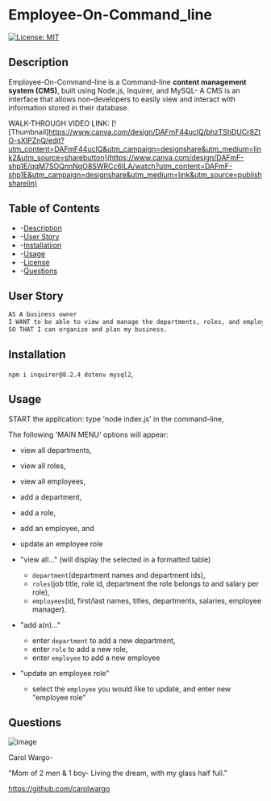# Employee-On-Command_line

[![License: MIT](https://img.shields.io/badge/License-MIT-yellow.svg)](https://opensource.org/licenses/MIT)

## Description

Employee-On-Command-line is a Command-line **content management system (CMS)**, built using Node.js, Inquirer, and MySQL- A CMS is an interface that allows non-developers to easily view and interact with information stored in their database. 

WALK-THROUGH VIDEO LINK:
[![Thumbnail]https://www.canva.com/design/DAFmF44uclQ/bhzTShDUCr8ZtO-sXIPZnQ/edit?utm_content=DAFmF44uclQ&utm_campaign=designshare&utm_medium=link2&utm_source=sharebutton](https://www.canva.com/design/DAFmF-shp1E/qqM7SOQnnNqO8SWRCc6ILA/watch?utm_content=DAFmF-shp1E&utm_campaign=designshare&utm_medium=link&utm_source=publishsharelin)


## Table of Contents

* -[Description](#description)
* -[User Story](#user-story)
* -[Installatiion](#installation)
* -[Usage](#usage)
* -[License](#license)
* -[Questions](#questions)

## User Story

```md
AS A business owner
I WANT to be able to view and manage the departments, roles, and employees in my company
SO THAT I can organize and plan my business.
```
## Installation

 `npm i inquirer@8.2.4 dotenv mysql2`,
 

## Usage

START the application: type 'node index.js' in the command-line,

The following 'MAIN MENU' options will appear: 
* view all departments, 
* view all roles, 
* view all employees,
* add a department, 
* add a role,
* add an employee, and 
* update an employee role

* "view all..." (will display the selected in a formatted table)
     * `department`(department names and department ids),
     * `roles`(job title, role id, department the role belongs to and salary per role),
     * `employees`(id, first/last names, titles, departments, salaries, employee manager).

* "add a(n)..." 
     * enter `department` to add a new department,
     * enter `role` to add a new role,
     * enter `employee` to add a new employee

* "update an employee role" 
     * select the `employee` you would like to update, and enter new "employee role"

## Questions

![image](https://user-images.githubusercontent.com/84477950/243474429-ab5f177d-0f73-41ba-b9ec-22e05087cec8.png) 

Carol Wargo- 

"Mom of 2 men & 1 boy- Living the dream, with my glass half full." 

https://github.com/carolwargo

[def]: https://drive.google.com/file/d/1GVQ_eVJQU4RWfWs01XlBquB6RCGw6Lkr/view?usp=sharing